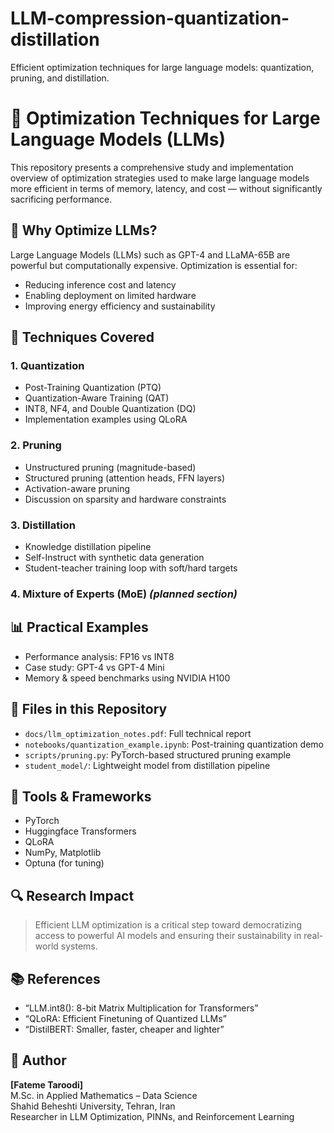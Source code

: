 # LLM-compression-quantization-distillation
Efficient optimization techniques for large language models: quantization, pruning, and distillation.
# 🚀 Optimization Techniques for Large Language Models (LLMs)

This repository presents a comprehensive study and implementation overview of optimization strategies used to make large language models more efficient in terms of memory, latency, and cost — without significantly sacrificing performance.

## 🧠 Why Optimize LLMs?

Large Language Models (LLMs) such as GPT-4 and LLaMA-65B are powerful but computationally expensive. Optimization is essential for:
- Reducing inference cost and latency
- Enabling deployment on limited hardware
- Improving energy efficiency and sustainability

## 🔧 Techniques Covered

### 1. Quantization
- Post-Training Quantization (PTQ)
- Quantization-Aware Training (QAT)
- INT8, NF4, and Double Quantization (DQ)
- Implementation examples using QLoRA

### 2. Pruning
- Unstructured pruning (magnitude-based)
- Structured pruning (attention heads, FFN layers)
- Activation-aware pruning
- Discussion on sparsity and hardware constraints

### 3. Distillation
- Knowledge distillation pipeline
- Self-Instruct with synthetic data generation
- Student-teacher training loop with soft/hard targets

### 4. Mixture of Experts (MoE) *(planned section)*

## 📊 Practical Examples

- Performance analysis: FP16 vs INT8
- Case study: GPT-4 vs GPT-4 Mini
- Memory & speed benchmarks using NVIDIA H100

## 📁 Files in this Repository

- `docs/llm_optimization_notes.pdf`: Full technical report
- `notebooks/quantization_example.ipynb`: Post-training quantization demo
- `scripts/pruning.py`: PyTorch-based structured pruning example
- `student_model/`: Lightweight model from distillation pipeline

## 🧪 Tools & Frameworks

- PyTorch
- Huggingface Transformers
- QLoRA
- NumPy, Matplotlib
- Optuna (for tuning)

## 🔍 Research Impact

> Efficient LLM optimization is a critical step toward democratizing access to powerful AI models and ensuring their sustainability in real-world systems.

## 📚 References

- “LLM.int8(): 8-bit Matrix Multiplication for Transformers”
- “QLoRA: Efficient Finetuning of Quantized LLMs”
- “DistilBERT: Smaller, faster, cheaper and lighter”

## 👤 Author

**[Fateme Taroodi]**  
M.Sc. in Applied Mathematics – Data Science  
Shahid Beheshti University, Tehran, Iran  
Researcher in LLM Optimization, PINNs, and Reinforcement Learning  
